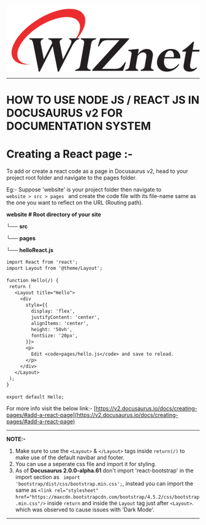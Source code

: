 ![](static/img/croppedwiznetlogo.png)

----

# HOW TO USE NODE JS / REACT JS IN DOCUSAURUS v2 FOR DOCUMENTATION SYSTEM

# **Creating a React page :-**

To add or create a react code as a page in Docusaurus v2, head to your project root folder and navigate to the pages folder.

Eg:-
Suppose &#39;website&#39; is your project folder then navigate to <code> website > src > pages </code> and create the code file with its file-name same as the one you want to reflect on the URL (Routing path).

**website # Root directory of your site**

└── **src**

└── **pages**

└── **helloReact.js**
 
 ```
import React from 'react';
import Layout from '@theme/Layout';

function Hello(/) {
  return (
    <Layout title="Hello">
      <div
        style={{
          display: 'flex',
          justifyContent: 'center',
          alignItems: 'center',
          height: '50vh',
          fontSize: '20px',
        }}>
        <p>
          Edit <code>pages/hello.js</code> and save to reload.
        </p>
      </div>
    </Layout>
  );
}

export default Hello;
```
For more info visit the below link:- 
[https://v2.docusaurus.io/docs/creating-pages/#add-a-react-page](https://v2.docusaurus.io/docs/creating-pages/#add-a-react-page)

----
**NOTE:-**
1) Make sure to use the ```<Layout>``` & ```</Layout>``` tags inside ```return(/)``` to make use of the default navibar and footer.
2) You can use a seperate css file and import it for styling.
3) As of **Docusaurus 2.0.0-alpha.61** don't import 'react-bootstrap' in the import section as <code> import 'bootstrap/dist/css/bootstrap.min.css';</code>, instead you can import the same as  ```<link rel="stylesheet" href="https://maxcdn.bootstrapcdn.com/bootstrap/4.5.2/css/bootstrap.min.css"/>``` inside ```return``` and inside the ```Layout``` tag just after  ```<Layout>```. which was observed to cause issues with 'Dark Mode'.
----
